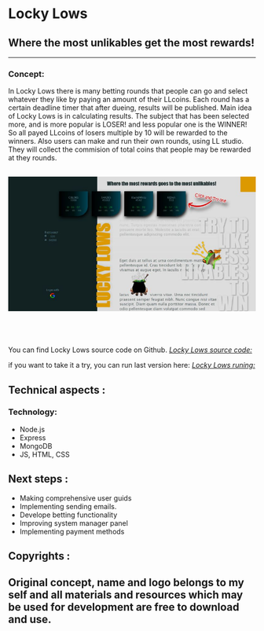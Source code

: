 # Locky Lows
## Where the most unlikables get the most rewards!
---
### Concept:
 In Locky Lows there is many betting rounds that people can go and select whatever they like by paying an amount of their LLcoins. Each round has a certain deadline timer that after dueing, results will be published. Main idea of Locky Lows is in calculating results. The subject that has been selected more, and is more popular is LOSER! and less popular one is the WINNER! So all payed LLcoins of losers multiple by 10 will be rewarded to the winners. Also users can make and run their own rounds, using LL studio. They will collect the commision of total coins that people may be rewarded at they rounds.
<br>

![LockyLows logged in page](./public/images/sc20.jpg)
---

<br/><br/>

You can find Locky Lows source code on Github.
*[Locky Lows source code:](https://github.com/SamiaMehrdad/Locky-Lows)*

if you want to take it a try, you can run last version here:
*[Locky Lows runing:](https://github.com/SamiaMehrdad/Locky-Lows)*

## Technical aspects :
 ### Technology:

 - Node.js
 - Express
 - MongoDB
 - JS, HTML, CSS

## Next steps :
 - Making comprehensive user guids
 - Implementing sending emails.
 - Develope betting functionality
 - Improving system manager panel
 - Implementing payment methods 
## Copyrights :
Original concept, name and logo belongs to my self and all materials and resources which may be used for development are free to download and use. 
---
